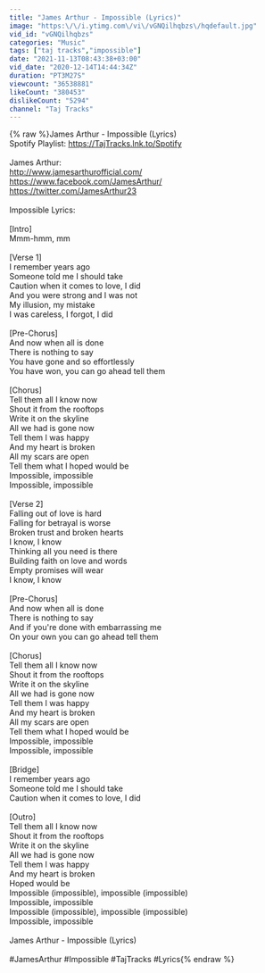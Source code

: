 ```yaml
---
title: "James Arthur - Impossible (Lyrics)"
image: "https:\/\/i.ytimg.com\/vi\/vGNQilhqbzs\/hqdefault.jpg"
vid_id: "vGNQilhqbzs"
categories: "Music"
tags: ["taj tracks","impossible"]
date: "2021-11-13T08:43:38+03:00"
vid_date: "2020-12-14T14:44:34Z"
duration: "PT3M27S"
viewcount: "36538881"
likeCount: "380453"
dislikeCount: "5294"
channel: "Taj Tracks"
---
```

{% raw %}James Arthur - Impossible (Lyrics)<br />Spotify Playlist: <a rel="nofollow" target="blank" href="https://TajTracks.lnk.to/Spotify">https://TajTracks.lnk.to/Spotify</a><br /><br />James Arthur:<br /><a rel="nofollow" target="blank" href="http://www.jamesarthurofficial.com/">http://www.jamesarthurofficial.com/</a><br /><a rel="nofollow" target="blank" href="https://www.facebook.com/JamesArthur/">https://www.facebook.com/JamesArthur/</a><br /><a rel="nofollow" target="blank" href="https://twitter.com/JamesArthur23">https://twitter.com/JamesArthur23</a><br /><br />Impossible Lyrics:<br /><br />[Intro]<br />Mmm-hmm, mm<br /><br />[Verse 1]<br />I remember years ago<br />Someone told me I should take<br />Caution when it comes to love, I did<br />And you were strong and I was not<br />My illusion, my mistake<br />I was careless, I forgot, I did<br /><br />[Pre-Chorus]<br />And now when all is done<br />There is nothing to say<br />You have gone and so effortlessly<br />You have won, you can go ahead tell them<br /><br />[Chorus]<br />Tell them all I know now<br />Shout it from the rooftops<br />Write it on the skyline<br />All we had is gone now<br />Tell them I was happy<br />And my heart is broken<br />All my scars are open<br />Tell them what I hoped would be<br />Impossible, impossible<br />Impossible, impossible<br /><br />[Verse 2]<br />Falling out of love is hard<br />Falling for betrayal is worse<br />Broken trust and broken hearts<br />I know, I know<br />Thinking all you need is there<br />Building faith on love and words<br />Empty promises will wear<br />I know, I know<br /><br />[Pre-Chorus]<br />And now when all is done<br />There is nothing to say<br />And if you're done with embarrassing me<br />On your own you can go ahead tell them<br /><br />[Chorus]<br />Tell them all I know now<br />Shout it from the rooftops<br />Write it on the skyline<br />All we had is gone now<br />Tell them I was happy<br />And my heart is broken<br />All my scars are open<br />Tell them what I hoped would be<br />Impossible, impossible<br />Impossible, impossible<br /><br />[Bridge]<br />I remember years ago<br />Someone told me I should take<br />Caution when it comes to love, I did<br /><br />[Outro]<br />Tell them all I know now<br />Shout it from the rooftops<br />Write it on the skyline<br />All we had is gone now<br />Tell them I was happy<br />And my heart is broken<br />Hoped would be<br />Impossible (impossible), impossible (impossible)<br />Impossible, impossible<br />Impossible (impossible), impossible (impossible)<br />Impossible, impossible<br /><br />James Arthur - Impossible (Lyrics)<br /><br />#JamesArthur #Impossible #TajTracks #Lyrics{% endraw %}
